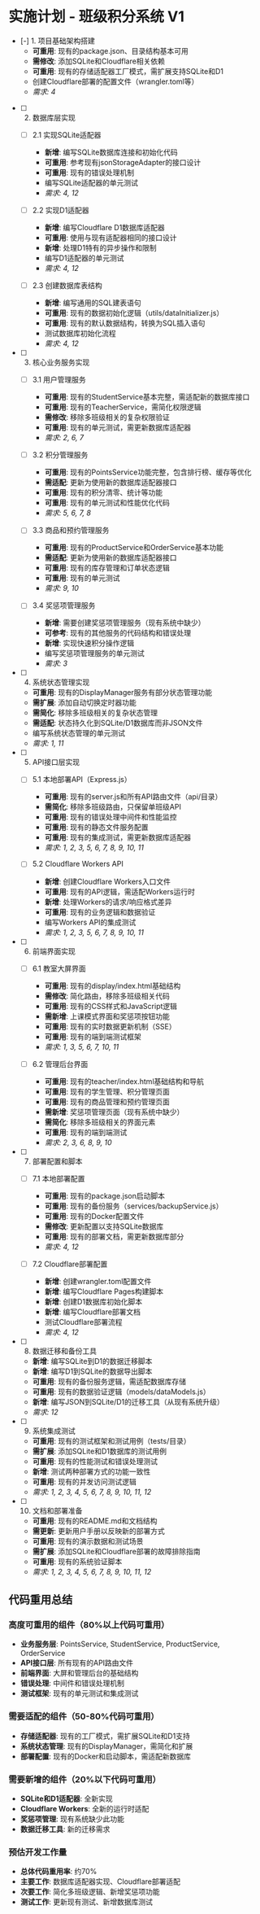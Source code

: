 # 实施计划 - 班级积分系统 V1

- [-] 1. 项目基础架构搭建
  - **可重用**: 现有的package.json、目录结构基本可用
  - **需修改**: 添加SQLite和Cloudflare相关依赖
  - **可重用**: 现有的存储适配器工厂模式，需扩展支持SQLite和D1
  - 创建Cloudflare部署的配置文件（wrangler.toml等）
  - _需求: 4_

- [ ] 2. 数据库层实现
  - [ ] 2.1 实现SQLite适配器
    - **新增**: 编写SQLite数据库连接和初始化代码
    - **可重用**: 参考现有jsonStorageAdapter的接口设计
    - **可重用**: 现有的错误处理机制
    - 编写SQLite适配器的单元测试
    - _需求: 4, 12_

  - [ ] 2.2 实现D1适配器
    - **新增**: 编写Cloudflare D1数据库适配器
    - **可重用**: 使用与现有适配器相同的接口设计
    - **新增**: 处理D1特有的异步操作和限制
    - 编写D1适配器的单元测试
    - _需求: 4, 12_

  - [ ] 2.3 创建数据库表结构
    - **新增**: 编写通用的SQL建表语句
    - **可重用**: 现有的数据初始化逻辑（utils/dataInitializer.js）
    - **可重用**: 现有的默认数据结构，转换为SQL插入语句
    - 测试数据库初始化流程
    - _需求: 4, 12_

- [ ] 3. 核心业务服务实现
  - [ ] 3.1 用户管理服务
    - **可重用**: 现有的StudentService基本完整，需适配新的数据库接口
    - **可重用**: 现有的TeacherService，需简化权限逻辑
    - **需修改**: 移除多班级相关的复杂权限验证
    - **可重用**: 现有的单元测试，需更新数据库适配器
    - _需求: 2, 6, 7_

  - [ ] 3.2 积分管理服务
    - **可重用**: 现有的PointsService功能完整，包含排行榜、缓存等优化
    - **需适配**: 更新为使用新的数据库适配器接口
    - **可重用**: 现有的积分清零、统计等功能
    - **可重用**: 现有的单元测试和性能优化代码
    - _需求: 5, 6, 7, 8_

  - [ ] 3.3 商品和预约管理服务
    - **可重用**: 现有的ProductService和OrderService基本功能
    - **需适配**: 更新为使用新的数据库适配器接口
    - **可重用**: 现有的库存管理和订单状态逻辑
    - **可重用**: 现有的单元测试
    - _需求: 9, 10_

  - [ ] 3.4 奖惩项管理服务
    - **新增**: 需要创建奖惩项管理服务（现有系统中缺少）
    - **可参考**: 现有的其他服务的代码结构和错误处理
    - **新增**: 实现快速积分操作逻辑
    - 编写奖惩项管理服务的单元测试
    - _需求: 3_

- [ ] 4. 系统状态管理实现
  - **可重用**: 现有的DisplayManager服务有部分状态管理功能
  - **需扩展**: 添加自动切换定时器功能
  - **需简化**: 移除多班级相关的复杂状态管理
  - **需适配**: 状态持久化到SQLite/D1数据库而非JSON文件
  - 编写系统状态管理的单元测试
  - _需求: 1, 11_

- [ ] 5. API接口层实现
  - [ ] 5.1 本地部署API（Express.js）
    - **可重用**: 现有的server.js和所有API路由文件（api/目录）
    - **需简化**: 移除多班级路由，只保留单班级API
    - **可重用**: 现有的错误处理中间件和性能监控
    - **可重用**: 现有的静态文件服务配置
    - **可重用**: 现有的集成测试，需更新数据库适配器
    - _需求: 1, 2, 3, 5, 6, 7, 8, 9, 10, 11_

  - [ ] 5.2 Cloudflare Workers API
    - **新增**: 创建Cloudflare Workers入口文件
    - **可重用**: 现有的API逻辑，需适配Workers运行时
    - **新增**: 处理Workers的请求/响应格式差异
    - **可重用**: 现有的业务逻辑和数据验证
    - 编写Workers API的集成测试
    - _需求: 1, 2, 3, 5, 6, 7, 8, 9, 10, 11_

- [ ] 6. 前端界面实现
  - [ ] 6.1 教室大屏界面
    - **可重用**: 现有的display/index.html基础结构
    - **需修改**: 简化路由，移除多班级相关代码
    - **可重用**: 现有的CSS样式和JavaScript逻辑
    - **需新增**: 上课模式界面和奖惩项按钮功能
    - **可重用**: 现有的实时数据更新机制（SSE）
    - **可重用**: 现有的端到端测试框架
    - _需求: 1, 3, 5, 6, 7, 10, 11_

  - [ ] 6.2 管理后台界面
    - **可重用**: 现有的teacher/index.html基础结构和导航
    - **可重用**: 现有的学生管理、积分管理页面
    - **可重用**: 现有的商品管理和预约管理页面
    - **需新增**: 奖惩项管理页面（现有系统中缺少）
    - **需简化**: 移除多班级相关的界面元素
    - **可重用**: 现有的端到端测试
    - _需求: 2, 3, 6, 8, 9, 10_

- [ ] 7. 部署配置和脚本
  - [ ] 7.1 本地部署配置
    - **可重用**: 现有的package.json启动脚本
    - **可重用**: 现有的备份服务（services/backupService.js）
    - **可重用**: 现有的Docker配置文件
    - **需修改**: 更新配置以支持SQLite数据库
    - **可重用**: 现有的部署文档，需更新数据库部分
    - _需求: 4, 12_

  - [ ] 7.2 Cloudflare部署配置
    - **新增**: 创建wrangler.toml配置文件
    - **新增**: 编写Cloudflare Pages构建脚本
    - **新增**: 创建D1数据库初始化脚本
    - **新增**: 编写Cloudflare部署文档
    - 测试Cloudflare部署流程
    - _需求: 4, 12_

- [ ] 8. 数据迁移和备份工具
  - **新增**: 编写SQLite到D1的数据迁移脚本
  - **新增**: 编写D1到SQLite的数据导出脚本
  - **可重用**: 现有的备份服务逻辑，需适配数据库存储
  - **可重用**: 现有的数据验证逻辑（models/dataModels.js）
  - **新增**: 编写JSON到SQLite/D1的迁移工具（从现有系统升级）
  - _需求: 12_

- [ ] 9. 系统集成测试
  - **可重用**: 现有的测试框架和测试用例（tests/目录）
  - **需扩展**: 添加SQLite和D1数据库的测试用例
  - **可重用**: 现有的性能测试和错误处理测试
  - **新增**: 测试两种部署方式的功能一致性
  - **可重用**: 现有的并发访问测试逻辑
  - _需求: 1, 2, 3, 4, 5, 6, 7, 8, 9, 10, 11, 12_

- [ ] 10. 文档和部署准备
  - **可重用**: 现有的README.md和文档结构
  - **需更新**: 更新用户手册以反映新的部署方式
  - **可重用**: 现有的演示数据和测试场景
  - **需扩展**: 添加SQLite和Cloudflare部署的故障排除指南
  - **可重用**: 现有的系统验证脚本
  - _需求: 1, 2, 3, 4, 5, 6, 7, 8, 9, 10, 11, 12_

## 代码重用总结

### 高度可重用的组件（80%以上代码可重用）
- **业务服务层**: PointsService, StudentService, ProductService, OrderService
- **API接口层**: 所有现有的API路由文件
- **前端界面**: 大屏和管理后台的基础结构
- **错误处理**: 中间件和错误处理机制
- **测试框架**: 现有的单元测试和集成测试

### 需要适配的组件（50-80%代码可重用）
- **存储适配器**: 现有的工厂模式，需扩展SQLite和D1支持
- **系统状态管理**: 现有的DisplayManager，需简化和扩展
- **部署配置**: 现有的Docker和启动脚本，需适配新数据库

### 需要新增的组件（20%以下代码可重用）
- **SQLite和D1适配器**: 全新实现
- **Cloudflare Workers**: 全新的运行时适配
- **奖惩项管理**: 现有系统缺少此功能
- **数据迁移工具**: 新的迁移需求

### 预估开发工作量
- **总体代码重用率**: 约70%
- **主要工作**: 数据库适配器实现、Cloudflare部署适配
- **次要工作**: 简化多班级逻辑、新增奖惩项功能
- **测试工作**: 更新现有测试、新增数据库测试